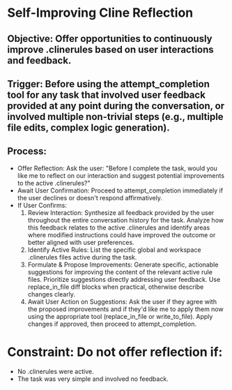 # Self-Improving Cline Reflection

## Objective: Offer opportunities to continuously improve .clinerules based on user interactions and feedback.

## Trigger: Before using the attempt_completion tool for any task that involved user feedback provided at any point during the conversation, or involved multiple non-trivial steps (e.g., multiple file edits, complex logic generation).

## Process:
- Offer Reflection: Ask the user: "Before I complete the task, would you like me to reflect on our interaction and suggest potential improvements to the active .clinerules?"
- Await User Confirmation: Proceed to attempt_completion immediately if the user declines or doesn't respond affirmatively.
- If User Confirms: 
    1. Review Interaction: Synthesize all feedback provided by the user throughout the entire conversation history for the task. Analyze how this feedback relates to the active .clinerules and identify areas where modified instructions could have improved the outcome or better aligned with user preferences. 
    2. Identify Active Rules: List the specific global and workspace .clinerules files active during the task. 
    3. Formulate & Propose Improvements: Generate specific, actionable suggestions for improving the content of the relevant active rule files. Prioritize suggestions directly addressing user feedback. Use replace_in_file diff blocks when practical, otherwise describe changes clearly. 
    4. Await User Action on Suggestions: Ask the user if they agree with the proposed improvements and if they'd like me to apply them now using the appropriate tool (replace_in_file or write_to_file). Apply changes if approved, then proceed to attempt_completion.

# Constraint: Do not offer reflection if:
- No .clinerules were active.
- The task was very simple and involved no feedback.